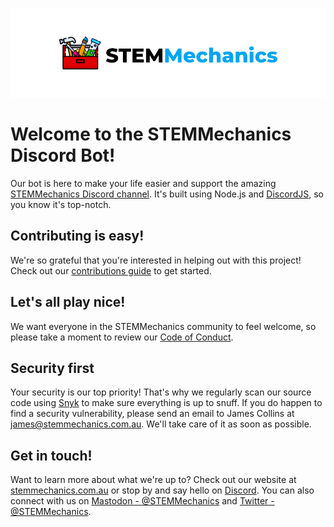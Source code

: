 <p align="center"><a href="https://stemmechanics.com.au" target="_blank"><img src="https://raw.githubusercontent.com/STEMMechanics/.github/main/stemmechanics-logo.png" alt="STEMMechanics Logo"></a></p>

# Welcome to the STEMMechanics Discord Bot!

Our bot is here to make your life easier and support the amazing [STEMMechanics Discord channel](https://discord.gg/yNzk4x7mpD). It's built using Node.js and [DiscordJS](https://discord.js.org/), so you know it's top-notch.

## Contributing is easy!

We're so grateful that you're interested in helping out with this project! Check out our [contributions guide](https://www.stemmechanics.com.au/contributions) to get started.

## Let's all play nice!

We want everyone in the STEMMechanics community to feel welcome, so please take a moment to review our [Code of Conduct](https://www.stemmechanics.com.au/contributions#code-of-conduct).

## Security first

Your security is our top priority! That's why we regularly scan our source code using [Snyk](https://snyk.io/test/github/STEMMechanics/Discord-Bot) to make sure everything is up to snuff. If you do happen to find a security vulnerability, please send an email to James Collins at james@stemmechanics.com.au. We'll take care of it as soon as possible.

## Get in touch!

Want to learn more about what we're up to? Check out our website at [stemmechanics.com.au](https://www.stemmechanics.com.au) or stop by and say hello on [Discord](https://discord.gg/yNzk4x7mpD). You can also connect with us on [Mastodon - @STEMMechanics](https://mastodon.au/@stemmechanics) and [Twitter - @STEMMechanics](https://twitter.com/STEMMechanics).
